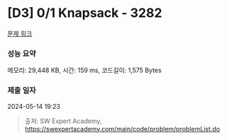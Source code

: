 # [D3] 0/1 Knapsack - 3282 

[문제 링크](https://swexpertacademy.com/main/code/problem/problemDetail.do?contestProbId=AWBJAVpqrzQDFAWr) 

### 성능 요약

메모리: 29,448 KB, 시간: 159 ms, 코드길이: 1,575 Bytes

### 제출 일자

2024-05-14 19:23



> 출처: SW Expert Academy, https://swexpertacademy.com/main/code/problem/problemList.do